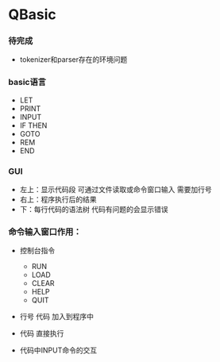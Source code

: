 # QBasic

### 待完成

- tokenizer和parser存在的环境问题

### basic语言

- LET
- PRINT
- INPUT
- IF THEN
- GOTO
- REM
- END

### GUI

- 左上：显示代码段 可通过文件读取或命令窗口输入 需要加行号
- 右上：程序执行后的结果
- 下：每行代码的语法树 代码有问题的会显示错误

### 命令输入窗口作用： 

- 控制台指令
  - RUN
  - LOAD
  - CLEAR
  - HELP
  - QUIT

- 行号 代码 加入到程序中
- 代码 直接执行
- 代码中INPUT命令的交互

